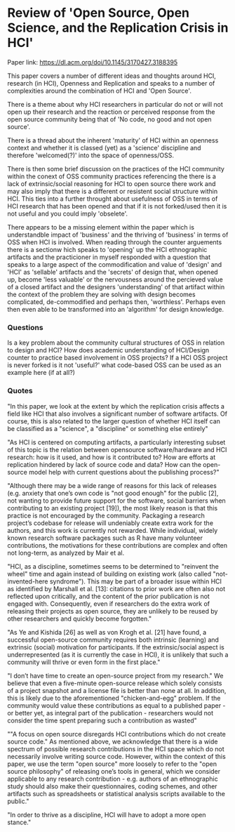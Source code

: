 # Review of 'Open Source, Open Science, and the Replication Crisis in HCI'

Paper link: https://dl.acm.org/doi/10.1145/3170427.3188395

This paper covers a number of different ideas and thoughts around HCI, research (in HCI), Openness and Replication and speaks to a number of complexities 
around the combination of HCI and 'Open Source'.

There is a theme about why HCI researchers in particular do not or will not open up their research and the reaction or perceived response from the 
open source community being that of 'No code, no good and not open source'.

There is a thread about the inherent 'maturity' of HCI within an openness context and whether it is classed (yet) as a 'science' discipline 
and therefore 'welcomed(?)' into the space of openness/OSS.

There is then some brief discussion on the practices of the HCI community within the conext of OSS community practices referencing the there is a 
lack of extrinsic/social reasoning for HCI to open source there work and may also imply that there is a different or resistent social structure within HCI. 
This ties into a further throught about usefulness of OSS in terms of HCI research that has been opened and that if it is not forked/used then it is not 
useful and you could imply 'obselete'.

There appears to be a missing element within the paper which is understandble impact of 'business' and the thriving of 'business' in terms of OSS when HCI is involved.
When reading through the counter arguements there is a sectionw hich speaks to 'opening' up the HCI ethnographic artifacts and the practicioner in myself responded
with a question that speaks to a large aspect of the commodification and value of 'design' and 'HCI' as 'sellable' artifacts and the 'secrets' of design that, when
opened up, become 'less valuable' or the nervousness around the percieved value of a closed artifact and the designers 'understanding' of that artifact within the context
of the problem they are solving with design becomes complicated, de-commodified and perhaps then, 'worthless'. Perhaps even then even able to be transformed into
an 'algorithm' for design knowledge.

### Questions

Is a key problem about the community cultural structures of OSS in relation to design and HCI? 
How does academic understanding of HCI/Design counter to practice based involvement in OSS projects?
If a HCI OSS project is never forked is it not 'useful?' what code-based OSS can be used as an example here (if at all?)


### Quotes
"In this paper, we look at the extent by which the replication
crisis affects a field like HCI that also involves a significant
number of software artifacts. Of course, this is also related
to the larger question of whether HCI itself can be classified as a "science", a "discipline" or something else entirely"

"As HCI is centered on computing artifacts, a particularly
interesting subset of this topic is the relation between opensource software/hardware and HCI research: how is it
used, and how is it contributed to? How are efforts at replication hindered by lack of source code and data? How can
the open-source model help with current questions about
the publishing process?"

"Although there may be a wide range of reasons for this lack
of releases (e.g. anxiety that one’s own code is "not good
enough" for the public [2], not wanting to provide future support for the software, social barriers when contributing to
an existing project [19]), the most likely reason is that this
practice is not encouraged by the community. Packaging a
research project’s codebase for release will undeniably create extra work for the authors, and this work is currently not
rewarded. While individual, widely known research software
packages such as R have many volunteer contributions, the
motivations for these contributions are complex and often
not long-term, as analyzed by Mair et al.

"HCI, as a discipline, sometimes seems to be determined to
"reinvent the wheel" time and again instead of building on
existing work (also called "not-invented-here syndrome").
This may be part of a broader issue within HCI as identified by Marshall et al. [13]: citations to prior work are often
also not reflected upon critically, and the content of the prior
publication is not engaged with. Consequently, even if researchers do the extra work of releasing their projects as
open source, they are unlikely to be reused by other researchers and quickly become forgotten."

"As Ye and Kishida [26] as well as von Krogh et
al. [21] have found, a successful open-source community
requires both intrinsic (learning) and extrinsic (social) motivation for participants. If the extrinsic/social aspect is underrepresented (as it is currently the case in HCI), it is unlikely
that such a community will thrive or even form in the first
place."

"I don’t have time to create an open-source project from my
research."
We believe that even a five-minute open-source release
which solely consists of a project snapshot and a license
file is better than none at all. In addition, this is likely due
to the aforementioned "chicken-and-egg" problem. If the
community would value these contributions as equal to a
published paper - or better yet, as integral part of the publication - researchers would not consider the time spent
preparing such a contribution as wasted"

""A focus on open source disregards HCI contributions which
do not create source code."
As mentioned above, we acknowledge that there is a wide
spectrum of possible research contributions in the HCI
space which do not necessarily involve writing source code.
However, within the context of this paper, we use the term
"open source" more loosely to refer to the "open source philosophy" of releasing one’s tools in general, which we consider applicable to any research contribution - e.g. authors
of an ethnographic study should also make their questionnaires, coding schemes, and other artifacts such as spreadsheets or statistical analysis scripts available to the public."

"In order to thrive
as a discipline, HCI will have to adopt a more open stance."
